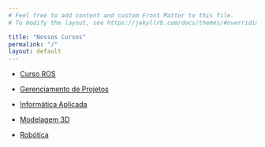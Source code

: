 ```yaml
---
# Feel free to add content and custom Front Matter to this file.
# To modify the layout, see https://jekyllrb.com/docs/themes/#overriding-theme-defaults

title: "Nossos Cursos"
permalink: "/"
layout: default
---
```


- <a href="https://github.com/UniRobotica/Cursos/tree/main/Curso_ROS" target="_blank">Curso ROS</a>

- <a href="https://github.com/UniRobotica/Cursos/tree/main/Gerenciamento_Projetos" target="_blank">Gerenciamento de Projetos</a>

- [Informática Aplicada](pages/informatica-aplicada/informatica-aplicada.md)

- <a href="https://github.com/UniRobotica/Cursos/tree/main/Modelagem_3D" target="_blank">Modelagem 3D</a>

- <a href="https://github.com/UniRobotica/Cursos/tree/main/Robotica" target="_blank">Robótica</a>
